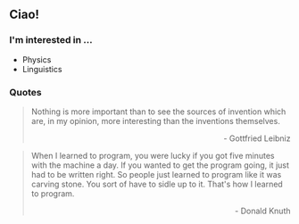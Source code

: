 ## Ciao!
### I'm interested in ...
- Physics
- Linguistics

### Quotes
> Nothing is more important than to see the sources of invention which are, in my opinion, more interesting than the inventions themselves. <p align="right">- Gottfried Leibniz</p>

>When I learned to program, you were lucky if you got five minutes with the machine a day. If you wanted to get the program going, it just had to be written right. So people just learned to program like it was carving stone. You sort of have to sidle up to it. That's how I learned to program. <p align="right">- Donald Knuth</p>

<!--
**lonelyhero77/lonelyhero77** is a ✨ _special_ ✨ repository because its `README.md` (this file) appears on your GitHub profile.

Here are some ideas to get you started:

- 🔭 I’m currently working on ...
- 🌱 I’m currently learning ...
- 👯 I’m looking to collaborate on ...
- 🤔 I’m looking for help with ...
- 💬 Ask me about ...
- 📫 How to reach me: ...
- 😄 Pronouns: ...
- ⚡ Fun fact: ...
-->
